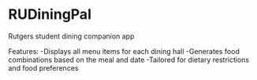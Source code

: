 # RUDiningPal
Rutgers student dining companion app 

Features:
-Displays all menu items for each dining hall
-Generates food combinations based on the meal and date
-Tailored for dietary restrictions and food preferences 

